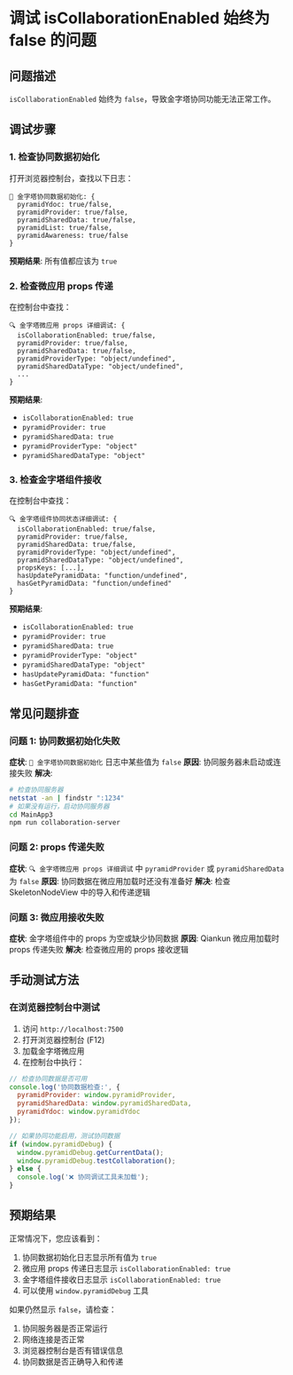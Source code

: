 # 调试 isCollaborationEnabled 始终为 false 的问题

## 问题描述
`isCollaborationEnabled` 始终为 `false`，导致金字塔协同功能无法正常工作。

## 调试步骤

### 1. 检查协同数据初始化
打开浏览器控制台，查找以下日志：
```
🔧 金字塔协同数据初始化: {
  pyramidYdoc: true/false,
  pyramidProvider: true/false,
  pyramidSharedData: true/false,
  pyramidList: true/false,
  pyramidAwareness: true/false
}
```

**预期结果**: 所有值都应该为 `true`

### 2. 检查微应用 props 传递
在控制台中查找：
```
🔍 金字塔微应用 props 详细调试: {
  isCollaborationEnabled: true/false,
  pyramidProvider: true/false,
  pyramidSharedData: true/false,
  pyramidProviderType: "object/undefined",
  pyramidSharedDataType: "object/undefined",
  ...
}
```

**预期结果**: 
- `isCollaborationEnabled: true`
- `pyramidProvider: true`
- `pyramidSharedData: true`
- `pyramidProviderType: "object"`
- `pyramidSharedDataType: "object"`

### 3. 检查金字塔组件接收
在控制台中查找：
```
🔍 金字塔组件协同状态详细调试: {
  isCollaborationEnabled: true/false,
  pyramidProvider: true/false,
  pyramidSharedData: true/false,
  pyramidProviderType: "object/undefined",
  pyramidSharedDataType: "object/undefined",
  propsKeys: [...],
  hasUpdatePyramidData: "function/undefined",
  hasGetPyramidData: "function/undefined"
}
```

**预期结果**:
- `isCollaborationEnabled: true`
- `pyramidProvider: true`
- `pyramidSharedData: true`
- `pyramidProviderType: "object"`
- `pyramidSharedDataType: "object"`
- `hasUpdatePyramidData: "function"`
- `hasGetPyramidData: "function"`

## 常见问题排查

### 问题 1: 协同数据初始化失败
**症状**: `🔧 金字塔协同数据初始化` 日志中某些值为 `false`
**原因**: 协同服务器未启动或连接失败
**解决**: 
```bash
# 检查协同服务器
netstat -an | findstr ":1234"
# 如果没有运行，启动协同服务器
cd MainApp3
npm run collaboration-server
```

### 问题 2: props 传递失败
**症状**: `🔍 金字塔微应用 props 详细调试` 中 `pyramidProvider` 或 `pyramidSharedData` 为 `false`
**原因**: 协同数据在微应用加载时还没有准备好
**解决**: 检查 SkeletonNodeView 中的导入和传递逻辑

### 问题 3: 微应用接收失败
**症状**: 金字塔组件中的 props 为空或缺少协同数据
**原因**: Qiankun 微应用加载时 props 传递失败
**解决**: 检查微应用的 props 接收逻辑

## 手动测试方法

### 在浏览器控制台中测试
1. 访问 `http://localhost:7500`
2. 打开浏览器控制台 (F12)
3. 加载金字塔微应用
4. 在控制台中执行：

```javascript
// 检查协同数据是否可用
console.log('协同数据检查:', {
  pyramidProvider: window.pyramidProvider,
  pyramidSharedData: window.pyramidSharedData,
  pyramidYdoc: window.pyramidYdoc
});

// 如果协同功能启用，测试协同数据
if (window.pyramidDebug) {
  window.pyramidDebug.getCurrentData();
  window.pyramidDebug.testCollaboration();
} else {
  console.log('❌ 协同调试工具未加载');
}
```

## 预期结果

正常情况下，您应该看到：
1. 协同数据初始化日志显示所有值为 `true`
2. 微应用 props 传递日志显示 `isCollaborationEnabled: true`
3. 金字塔组件接收日志显示 `isCollaborationEnabled: true`
4. 可以使用 `window.pyramidDebug` 工具

如果仍然显示 `false`，请检查：
1. 协同服务器是否正常运行
2. 网络连接是否正常
3. 浏览器控制台是否有错误信息
4. 协同数据是否正确导入和传递
